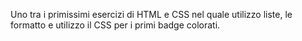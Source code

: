 Uno tra i primissimi esercizi di HTML e CSS nel quale utilizzo liste, le formatto e utilizzo il CSS per i primi badge colorati. 
